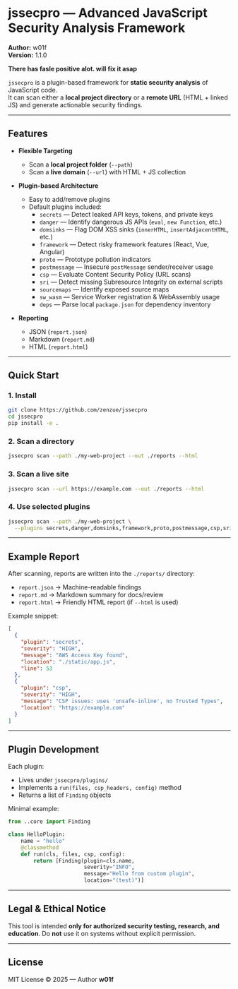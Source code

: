 # jssecpro — Advanced JavaScript Security Analysis Framework

**Author:** w01f  
**Version:** 1.1.0  

**There has fasle positive alot. will fix it asap**

`jssecpro` is a plugin-based framework for **static security analysis** of JavaScript code.  
It can scan either a **local project directory** or a **remote URL** (HTML + linked JS) and generate actionable security findings.  

---

##  Features

- **Flexible Targeting**
  - Scan a **local project folder** (`--path`)
  - Scan a **live domain** (`--url`) with HTML + JS collection

- **Plugin-based Architecture**
  - Easy to add/remove plugins
  - Default plugins included:
    - `secrets` — Detect leaked API keys, tokens, and private keys
    - `danger` — Identify dangerous JS APIs (`eval`, `new Function`, etc.)
    - `domsinks` — Flag DOM XSS sinks (`innerHTML`, `insertAdjacentHTML`, etc.)
    - `framework` — Detect risky framework features (React, Vue, Angular)
    - `proto` — Prototype pollution indicators
    - `postmessage` — Insecure `postMessage` sender/receiver usage
    - `csp` — Evaluate Content Security Policy (URL scans)
    - `sri` — Detect missing Subresource Integrity on external scripts
    - `sourcemaps` — Identify exposed source maps
    - `sw_wasm` — Service Worker registration & WebAssembly usage
    - `deps` — Parse local `package.json` for dependency inventory

- **Reporting**
  - JSON (`report.json`)
  - Markdown (`report.md`)
  - HTML (`report.html`)

---

## Quick Start

### 1. Install
```bash
git clone https://github.com/zenzue/jssecpro
cd jssecpro
pip install -e .
````

### 2. Scan a directory

```bash
jssecpro scan --path ./my-web-project --out ./reports --html
```

### 3. Scan a live site

```bash
jssecpro scan --url https://example.com --out ./reports --html
```

### 4. Use selected plugins

```bash
jssecpro scan --path ./my-web-project \
  --plugins secrets,danger,domsinks,framework,proto,postmessage,csp,sri,sourcemaps,sw_wasm,deps
```

---

## Example Report

After scanning, reports are written into the `./reports/` directory:

* `report.json` → Machine-readable findings
* `report.md` → Markdown summary for docs/review
* `report.html` → Friendly HTML report (if `--html` is used)

Example snippet:

```json
[
  {
    "plugin": "secrets",
    "severity": "HIGH",
    "message": "AWS Access Key found",
    "location": "./static/app.js",
    "line": 53
  },
  {
    "plugin": "csp",
    "severity": "HIGH",
    "message": "CSP issues: uses 'unsafe-inline', no Trusted Types",
    "location": "https://example.com"
  }
]
```

---

## Plugin Development

Each plugin:

* Lives under `jssecpro/plugins/`
* Implements a `run(files, csp_headers, config)` method
* Returns a list of `Finding` objects

Minimal example:

```python
from ..core import Finding

class HelloPlugin:
    name = "hello"
    @classmethod
    def run(cls, files, csp, config):
        return [Finding(plugin=cls.name,
                        severity="INFO",
                        message="Hello from custom plugin",
                        location="(test)")]
```

---

## Legal & Ethical Notice

This tool is intended **only for authorized security testing, research, and education**.
Do **not** use it on systems without explicit permission.

---

## License

MIT License © 2025 — Author **w01f**
